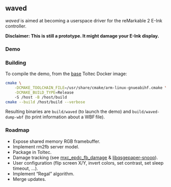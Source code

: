 ## waved

_waved_ is aimed at becoming a userspace driver for the reMarkable 2 E-Ink controller.

**Disclaimer: This is still a prototype. It might damage your E-Ink display.**

### Demo

### Building

To compile the demo, from the [base](https://github.com/toltec-dev/toolchain/pkgs/container/base) Toltec Docker image:

```sh
cmake \
    -DCMAKE_TOOLCHAIN_FILE=/usr/share/cmake/arm-linux-gnueabihf.cmake \
    -DCMAKE_BUILD_TYPE=Release
    -S /host -B /host/build
cmake --build /host/build --verbose
```

Resulting binaries are `build/waved` (to launch the demo) and `build/waved-dump-wbf` (to print information about a WBF file).

### Roadmap

* Expose shared memory RGB framebuffer.
* Implement rm2fb server model.
* Package in Toltec.
* Damage tracking (see [mxc\_epdc\_fb\_damage](https://github.com/pl-semiotics/mxc_epdc_fb_damage) & [libqsgepaper-snoop](https://github.com/pl-semiotics/libqsgepaper-snoop)).
* User configuration (flip screen X/Y, invert colors, set contrast, set sleep timeout, …).
* Implement “Regal” algorithm.
* Merge updates.

